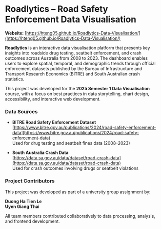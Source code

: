 # Roadlytics – Road Safety Enforcement Data Visualisation

**Website:** [https://hteng05.github.io/Roadlytics-Data-Visualisation/](https://hteng05.github.io/Roadlytics-Data-Visualisation/)

**Roadlytics** is an interactive data visualisation platform that presents key insights into roadside drug testing, seatbelt enforcement, and crash outcomes across Australia from 2008 to 2023. The dashboard enables users to explore spatial, temporal, and demographic trends through official enforcement datasets published by the Bureau of Infrastructure and Transport Research Economics (BITRE) and South Australian crash statistics.

This project was developed for the **2025 Semester 1 Data Visualisation** course, with a focus on best practices in data storytelling, chart design, accessibility, and interactive web development.

### Data Sources

- **BITRE Road Safety Enforcement Dataset**  
  [https://www.bitre.gov.au/publications/2024/road-safety-enforcement-data](https://www.bitre.gov.au/publications/2024/road-safety-enforcement-data)  
  Used for drug testing and seatbelt fines data (2008–2023)

- **South Australia Crash Data**  
  [https://data.sa.gov.au/data/dataset/road-crash-data](https://data.sa.gov.au/data/dataset/road-crash-data)  
  Used for crash outcomes involving drugs or seatbelt violations

### Project Contributors

This project was developed as part of a university group assignment by:

**Duong Ha Tien Le**  
**Uyen Giang Thai**

All team members contributed collaboratively to data processing, analysis, and frontend development.
